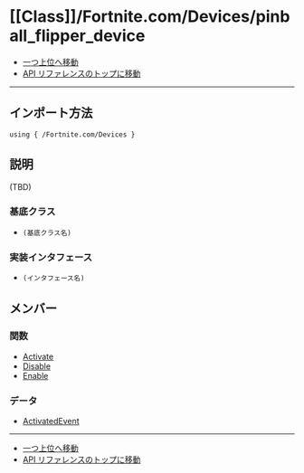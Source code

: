 # [[Class]]/Fortnite.com/Devices/pinball_flipper_device

- [一つ上位へ移動](../main.md)
- [API リファレンスのトップに移動](../../../main.md)

---

## インポート方法

```verse
using { /Fortnite.com/Devices }
```

## 説明

(TBD)

### 基底クラス

- `(基底クラス名)`

### 実装インタフェース

- `(インタフェース名)`

## メンバー

### 関数

- [Activate](./F_Activate/main.md)
- [Disable](./F_Disable/main.md)
- [Enable](./F_Enable/main.md)

### データ

- [ActivatedEvent](./D_ActivatedEvent/main.md)

---

- [一つ上位へ移動](../main.md)
- [API リファレンスのトップに移動](../../../main.md)
